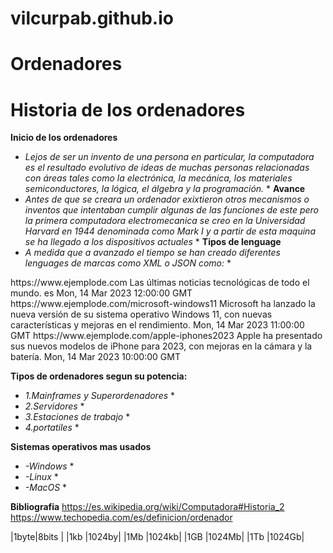 # vilcurpab.github.io
# Ordenadores
# Historia de los ordenadores
**Inicio de los ordenadores**
* *Lejos de ser un invento de una persona en particular, la computadora es el resultado evolutivo de ideas de muchas personas relacionadas con áreas tales como la electrónica, la mecánica, los materiales semiconductores, la lógica, el álgebra y la programación.* *
**Avance**
* *Antes de que se creara un ordenador exixtieron otros mecanismos o inventos que intentaban cumplir algunas de las funciones de este pero la primera computadora electromecanica se creo en la Universidad Harvard en 1944 denominada como Mark I y a partir de esta maquina se ha llegado a los dispositivos actuales* *
**Tipos de lenguage**
* *A medida que a avanzado el tiempo se han creado diferentes lenguages de marcas como XML o JSON como:* *


 <channel>
<title>Noticias Tecnológicas</title>
<link>https://www.ejemplode.com</link>
<description>Las últimas noticias tecnológicas de todo el mundo.</description>
<language>es</language>
<lastBuildDate>Mon, 14 Mar 2023 12:00:00 GMT</lastBuildDate>
<item>
<title>Microsoft presenta nueva versión de Windows 11</title>
<link>https://www.ejemplode.com/microsoft-windows11</link>
<description>Microsoft ha lanzado la nueva versión de su sistema operativo Windows 11, con nuevas características y mejoras en el rendimiento.</description>
<pubDate>Mon, 14 Mar 2023 11:00:00 GMT</pubDate>
</item>
<item>
<title>Apple anuncia nuevos iPhones para 2023</title>
<link>https://www.ejemplode.com/apple-iphones2023</link>
<description>Apple ha presentado sus nuevos modelos de iPhone para 2023, con mejoras en la cámara y la batería.</description>
<pubDate>Mon, 14 Mar 2023 10:00:00 GMT</pubDate>
</item>
</channel>
</rss>

**Tipos de ordenadores segun su potencia:**
* *1.Mainframes y Superordenadores* *
* *2.Servidores* *
* *3.Estaciones de trabajo* *
* *4.portatiles* *

**Sistemas operativos mas usados**
* *-Windows* *
* *-Linux* *
* *-MacOS* *

**Bibliografia**
https://es.wikipedia.org/wiki/Computadora#Historia_2
https://www.techopedia.com/es/definicion/ordenador

|1byte|8bits |
|1kb  |1024by|
|1Mb  |1024kb|
|1GB  |1024Mb|
|1Tb  |1024Gb|
